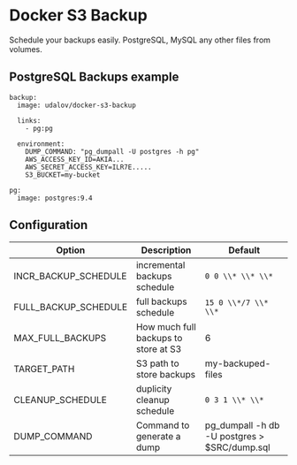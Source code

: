 # Docker S3 Backup

Schedule your backups easily. PostgreSQL, MySQL any other files from volumes.

## PostgreSQL Backups example

```
backup:
  image: udalov/docker-s3-backup

  links:
    - pg:pg

  environment:
    DUMP_COMMAND: "pg_dumpall -U postgres -h pg"
    AWS_ACCESS_KEY_ID=AKIA...
    AWS_SECRET_ACCESS_KEY=ILR7E.....
    S3_BUCKET=my-bucket

pg:
  image: postgres:9.4

```

## Configuration

| Option               | Description                          | Default                                      |
|----------------------|--------------------------------------|----------------------------------------------|
| INCR_BACKUP_SCHEDULE | incremental backups schedule         | `0 0 \\* \\* \\*`                              |
| FULL_BACKUP_SCHEDULE | full backups schedule                | `15 0 \\*/7 \\* \\*`                          |
| MAX_FULL_BACKUPS     | How much full backups to store at S3 | 6                                            |
| TARGET_PATH          | S3 path to store backups             | my-backuped-files                            |
| CLEANUP_SCHEDULE     | duplicity cleanup schedule           | `0 3 1 \\* \\*`                                |
| DUMP_COMMAND         | Command to generate a dump           | pg_dumpall -h db -U postgres > $SRC/dump.sql |

